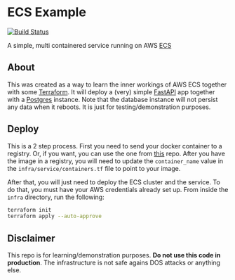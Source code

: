 # ECS Example

[![Build Status](https://travis-ci.com/meyer1994/ecsxample.svg?branch=master)](https://travis-ci.com/meyer1994/ecsxample)

A simple, multi containered service running on AWS [ECS][1]

## About

This was created as a way to learn the inner workings of AWS ECS together with
some [Terraform][2]. It will deploy a (very) simple [FastAPI][3] app together
with a [Postgres][4] instance. Note that the database instance will not persist
any data when it reboots. It is just for testing/demonstration purposes.

## Deploy

This is a 2 step process. First you need to send your docker container to a
registry. Or, if you want, you can use the one from [this][5] repo. After you
have the image in a registry, you will need to update the `container_name` value
in the `infra/service/containers.tf` file to point to your image.

After that, you will just need to deploy the ECS cluster and the service. To do
that, you must have your AWS credentials already set up. From inside the `infra`
directory, run the following:

```bash
terraform init
terraform apply --auto-approve
```

## Disclaimer

This repo is for learning/demonstration purposes. **Do not use this code in
production**. The infrastructure is not safe agains DOS attacks or anything
else.


[1]: https://aws.amazon.com/pt/ecs/
[2]: https://terraform.io/
[3]: https://fastapi.tiangolo.com/
[4]: https://postgresql.org/
[5]: https://hub.docker.com/repository/docker/meyer1994/ecsxample
